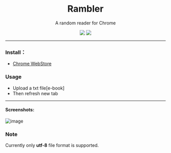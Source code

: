 <h1 align="center">Rambler</h1>
<p align="center">A random reader for Chrome</p>
<p align="center">
   <a href="https://github.com/solobat/rambler/releases"><img src="https://img.shields.io/badge/lastest_version-1.0.0-blue.svg"></a>
   <a target="_blank" href="https://chrome.google.com/webstore/detail/rambler/oamcmbjempabepcfnnioodcffeejkhjn"><img src="https://img.shields.io/badge/download-_chrome_webstore-brightgreen.svg"></a>

</p>

***

### Install：
- [Chrome WebStore](https://chrome.google.com/webstore/detail/rambler/oamcmbjempabepcfnnioodcffeejkhjn)

### Usage
- Upload a txt file[e-book]
- Then refresh new tab

---
#### Screenshots:
![image](https://user-images.githubusercontent.com/1894203/49659753-e5eb6500-fa7f-11e8-8563-c564348f700a.png)


### Note
Currently only **utf-8** file format is supported.